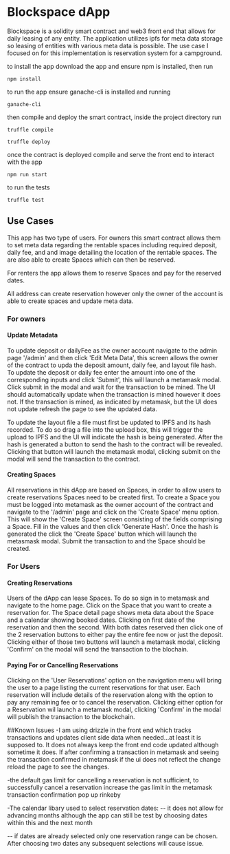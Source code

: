 # Blockspace dApp

Blockspace is a solidity smart contract and web3 front end that allows for daily leasing of any entity. The application utilizes ipfs for meta data storage so leasing of entities with various meta data is possible. The use case I focused on for this implementation is reservation system for a campground.

to install the app download the app and ensure npm is installed, then run
```
npm install
```
to run the app ensure ganache-cli is installed and running
```
ganache-cli
```
then compile and deploy the smart contract, inside the project directory run
```
truffle compile   

truffle deploy
```
once the contract is deployed compile and serve the front end to interact with the app
```
npm run start
```
to run the tests
```
truffle test
```

## Use Cases  
This app has two type of users. For owners this smart contract allows them to set meta data regarding the rentable spaces including required deposit, daily fee, and and image detailing the location of the rentable spaces. The are also able to create Spaces which can then be reserved.

For renters the app allows them to reserve Spaces and pay for the reserved dates.

All address can create reservation however only the owner of the account is able to create spaces and update meta data.

### For owners
#### Update Metadata
To update deposit or dailyFee as the owner account navigate to the admin page '/admin' and then click 'Edit Meta Data', this screen allows the owner of the contract to upda the deposit amount, daily fee, and layout file hash. To update the deposit or daily fee enter the amount into one of the corresponding inputs and click 'Submit', this will launch a metamask modal. Click submit in the modal and wait for the transaction to be mined. The UI should automatically update when the transaction is mined however it does not. If the transaction is mined, as indicated by metamask, but the UI does not update refresh the page to see the updated data.

To update the layout file a file must first be updated to IPFS and its hash recorded. To do so drag a file into the upload box, this will trigger the upload to IPFS and the UI will indicate the hash is being generated. After the hash is generated a button to send the hash to the contract will be revealed. Clicking that button will launch the metamask modal, clicking submit on the modal will send the transaction to the contract.


#### Creating Spaces
All reservations in this dApp are based on Spaces, in order to allow users to create reservations Spaces need to be created first. To create a Space you must be logged into metamask as the owner account of the contract and navigate to the '/admin' page and click on the 'Create Space' menu option. This will show the 'Create Space' screen consisting of the fields comprising a Space. Fill in the values and then click 'Generate Hash'. Once the hash is generated the click the 'Create Space' button which will launch the metasmask modal. Submit the transaction to and the Space should be created.

### For Users

#### Creating Reservations
Users of the dApp can lease Spaces. To do so sign in to metamask and navigate to the home page. Click on the Space that you want to create a reservation for. The Space detail page shows meta data about the Space and a calendar showing booked dates. Clicking on first date of the reservation and then the second. With both dates reserved then click one of the 2 reservation buttons to either pay the entire fee now or just the deposit. Clicking either of those two buttons will launch a metamask modal, clicking 'Confirm' on the modal will send the transaction to the blochain.

#### Paying For or Cancelling Reservations
Clicking on the 'User Reservations' option on the navigation menu will bring the user to a page listing the current reservations for that user. Each reservation will include details of the reservation along with the option to pay any remaining fee or to cancel the reservation. Clicking either option for a Reservation wil launch a metamask modal, clicking 'Confirm' in the modal will publish the transaction to the blockchain.

##Known Issues
-I am using drizzle in the front end which tracks transactions and updates client side data when needed...at least it is supposed to. It does not always keep the front end code updated although sometime it does. If after confirming a transaction in metamask and seeing the transaction confirmed in metamask if the ui does not reflect the change reload the page to see the changes.

-the default gas limit for cancelling a reservation is not sufficient, to successfully cancel a reservation increase the gas limit in the metamask transaction confirmation pop up
rinkeby

-The calendar libary used to select reservation dates:
-- it does not allow for advancing months although the app can still be test by choosing dates within this and the next month

-- if dates are already selected only one reservation range can be chosen. After choosing two dates any subsequent selections will cause issue.
